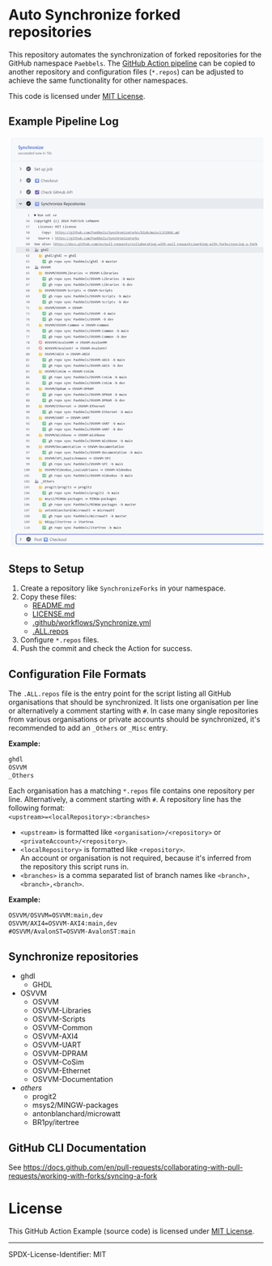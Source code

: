 # Auto Synchronize forked repositories

This repository automates the synchronization of forked repositories for the GitHub namespace `Paebbels`. The
[GitHub Action pipeline](https://github.com/Paebbels/SynchronizeForks/blob/main/.github/workflows/Synchronize.yml) can
be copied to another repository and configuration files (`*.repos`) can be adjusted to achieve the same functionality
for other namespaces.

This code is licensed under [MIT License](LICENSE.md).


## Example Pipeline Log

![GitHub Action log](Pipeline.png)

## Steps to Setup

1. Create a repository like `SynchronizeForks` in your namespace.
2. Copy these files:
   * [README.md](https://github.com/Paebbels/SynchronizeForks/blob/main/README.md)
   * [LICENSE.md](https://github.com/Paebbels/SynchronizeForks/blob/main/LICENSE.md)
   * [.github/workflows/Synchronize.yml](https://github.com/Paebbels/SynchronizeForks/blob/main/.github/workflows/Synchronize.yml)
   * [.ALL.repos](https://github.com/Paebbels/SynchronizeForks/blob/main/.ALL.repos)
3. Configure `*.repos` files.
4. Push the commit and check the Action for success.


## Configuration File Formats

The `.ALL.repos` file is the entry point for the script listing all GitHub organisations that should be synchronized.
It lists one organisation per line or alternatively a comment starting with `#`. In case many single repositories from
various organisations or private accounts should be synchronized, it's recommended to add an `_Others` or `_Misc` entry.

**Example:**
```
ghdl
OSVVM
_Others
```

Each organisation has a matching `*.repos` file contains one repository per line. Alternatively, a comment starting
with `#`. A repository line has the following format:  
`<upstream>=<localRepository>:<branches>`

* `<upstream>` is formatted like `<organisation>/<repository>` or `<privateAccount>/<repository>`.
* `<localRepository>` is formatted like `<repository>`.  
  An account or organisation is not required, because it's inferred from the repository this script runs in.
* `<branches>` is a comma separated list of branch names like `<branch>,<branch>,<branch>`.
	
**Example:**
```
OSVVM/OSVVM=OSVVM:main,dev
OSVVM/AXI4=OSVVM-AXI4:main,dev
#OSVVM/AvalonST=OSVVM-AvalonST:main
```


## Synchronize repositories

* ghdl
  * GHDL
* OSVVM
  * OSVVM
  * OSVVM-Libraries
  * OSVVM-Scripts
  * OSVVM-Common
  * OSVVM-AXI4
  * OSVVM-UART
  * OSVVM-DPRAM
  * OSVVM-CoSim
  * OSVVM-Ethernet
  * OSVVM-Documentation
* *others*
  * progit2
  * msys2/MINGW-packages
  * antonblanchard/microwatt
  * BR1py/itertree


## GitHub CLI Documentation

See https://docs.github.com/en/pull-requests/collaborating-with-pull-requests/working-with-forks/syncing-a-fork


# License

This GitHub Action Example (source code) is licensed under [MIT License](LICENSE.md).

-------------------------
SPDX-License-Identifier: MIT
